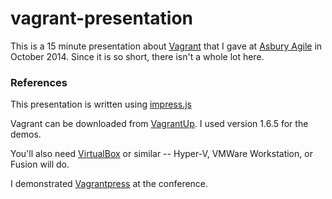 vagrant-presentation
============

This is a 15 minute presentation about [Vagrant](https://www.vagrantup.com) that I gave at [Asbury Agile](http://www.asburyagile.com/) in October 2014.  Since it is so short, there isn't a whole lot here.


### References

This presentation is written using [impress.js](http://bartaz.github.com/impress.js)

Vagrant can be downloaded from [VagrantUp](https://www.vagrantup.com).  I used
version 1.6.5 for the demos.

You'll also need [VirtualBox](https://www.virtualbox.org/) or similar -- Hyper-V, VMWare Workstation, or Fusion will do.

I demonstrated [Vagrantpress](http://vagrantpress.org/) at the conference.